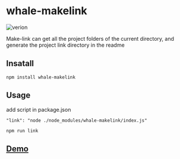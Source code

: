 # whale-makelink
![verion](https://img.shields.io/badge/npm-1.0.9-brightgreen.svg)

Make-link can get all the project folders of the current directory, and generate the project link directory in the readme


## Insatall
```
npm install whale-makelink
```

## Usage
add script in package.json
```
"link": "node ./node_modules/whale-makelink/index.js"
```

```
npm run link
```

## [Demo](https://dev.tencent.com/u/whalexplorer/p/prototype/git/blob/master/README.md)

